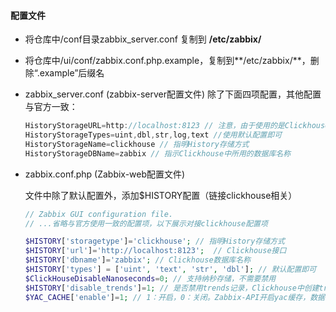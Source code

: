 #### 配置文件

- 将仓库中/conf目录zabbix_server.conf 复制到 **/etc/zabbix/**
- 将仓库中/ui/conf/zabbix.conf.php.example，复制到**/etc/zabbix/**，删除“.example”后缀名

- zabbix_server.conf (zabbix-server配置文件) 除了下面四项配置，其他配置与官方一致：

  ```c
  HistoryStorageURL=http://localhost:8123 // 注意，由于使用的是Clickhouse的rest接口，需要制定Clickhouse监听的http端口
  HistoryStorageTypes=uint,dbl,str,log,text //使用默认配置即可
  HistoryStorageName=clickhouse // 指明History存储方式
  HistoryStorageDBName=zabbix // 指示Clickhouse中所用的数据库名称
  ```

- zabbix.conf.php (Zabbix-web配置文件)

  文件中除了默认配置外，添加$HISTORY配置（链接clickhouse相关）

  ```php
  // Zabbix GUI configuration file.
  // ...省略与官方使用一致的配置项，以下展示对接clickhouse配置项
  
  $HISTORY['storagetype']='clickhouse'; // 指明History存储方式
  $HISTORY['url']='http://localhost:8123';  // Clickhouse接口
  $HISTORY['dbname']='zabbix'; // Clickhouse数据库名称
  $HISTORY['types'] = ['uint', 'text', 'str', 'dbl']; // 默认配置即可
  $ClickHouseDisableNanoseconds=0; // 支持纳秒存储，不需要禁用
  $HISTORY['disable_trends']=1; // 是否禁用trends记录，Clickhouse中创建trends与trends_unit视图，需要设置为0开启
  $YAC_CACHE['enable']=1; // 1：开启，0：关闭。Zabbix-API开启yac缓存，数据将以分钟片段进行缓存。按需配置
  ```